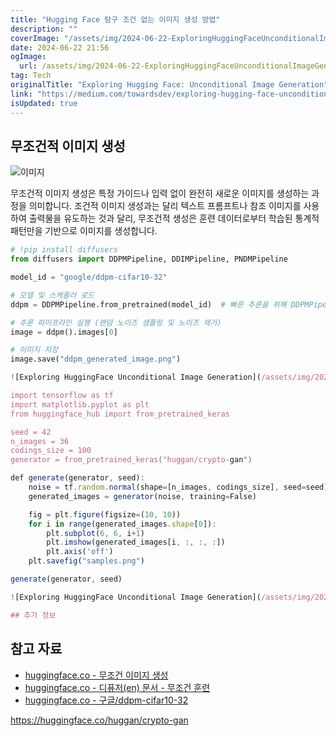 ```yaml
---
title: "Hugging Face 탐구 조건 없는 이미지 생성 방법"
description: ""
coverImage: "/assets/img/2024-06-22-ExploringHuggingFaceUnconditionalImageGeneration_0.png"
date: 2024-06-22 21:56
ogImage:
  url: /assets/img/2024-06-22-ExploringHuggingFaceUnconditionalImageGeneration_0.png
tag: Tech
originalTitle: "Exploring Hugging Face: Unconditional Image Generation"
link: "https://medium.com/towardsdev/exploring-hugging-face-unconditional-image-generation-25a51b93c1cb"
isUpdated: true
---
```


## 무조건적 이미지 생성

![이미지](/assets/img/2024-06-22-ExploringHuggingFaceUnconditionalImageGeneration_0.png)

무조건적 이미지 생성은 특정 가이드나 입력 없이 완전히 새로운 이미지를 생성하는 과정을 의미합니다. 조건적 이미지 생성과는 달리 텍스트 프롬프트나 참조 이미지를 사용하여 출력물을 유도하는 것과 달리, 무조건적 생성은 훈련 데이터로부터 학습된 통계적 패턴만을 기반으로 이미지를 생성합니다.

```python
# !pip install diffusers
from diffusers import DDPMPipeline, DDIMPipeline, PNDMPipeline

model_id = "google/ddpm-cifar10-32"

# 모델 및 스케줄러 로드
ddpm = DDPMPipeline.from_pretrained(model_id)  # 빠른 추론을 위해 DDPMPipeline 대신 DDIMPipeline 또는 PNDMPipeline으로 대체할 수 있습니다.

# 추론 파이프라인 실행 (랜덤 노이즈 샘플링 및 노이즈 제거)
image = ddpm().images[0]

# 이미지 저장
image.save("ddpm_generated_image.png")
```

<div class="content-ad"></div>

```js
![Exploring HuggingFace Unconditional Image Generation](/assets/img/2024-06-22-ExploringHuggingFaceUnconditionalImageGeneration_1.png)

import tensorflow as tf
import matplotlib.pyplot as plt
from huggingface_hub import from_pretrained_keras

seed = 42
n_images = 36
codings_size = 100
generator = from_pretrained_keras("huggan/crypto-gan")

def generate(generator, seed):
    noise = tf.random.normal(shape=[n_images, codings_size], seed=seed)
    generated_images = generator(noise, training=False)

    fig = plt.figure(figsize=(10, 10))
    for i in range(generated_images.shape[0]):
        plt.subplot(6, 6, i+1)
        plt.imshow(generated_images[i, :, :, :])
        plt.axis('off')
    plt.savefig("samples.png")

generate(generator, seed)

![Exploring HuggingFace Unconditional Image Generation](/assets/img/2024-06-22-ExploringHuggingFaceUnconditionalImageGeneration_2.png)

## 추가 정보
```

<div class="content-ad"></div>

## 참고 자료

- [huggingface.co - 무조건 이미지 생성](https://huggingface.co/tasks/unconditional-image-generation)
- [huggingface.co - 디퓨저(en) 문서 - 무조건 훈련](https://huggingface.co/docs/diffusers/en/training/unconditional_training)
- [huggingface.co - 구글/ddpm-cifar10-32](https://huggingface.co/google/ddpm-cifar10-32)

<div class="content-ad"></div>

https://huggingface.co/huggan/crypto-gan
